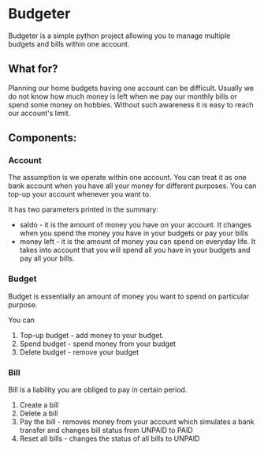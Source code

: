 # Budgeter
Budgeter is a simple python project allowing you to manage multiple budgets and bills within one account.

## What for?
Planning our home budgets having one account can be difficult. Usually we do not know how much money is left when we pay our monthly bills or spend some money on hobbies. Without such awareness it is easy to reach our account's limit.

## Components:

### Account
The assumption is we operate within one account. You can treat it as one bank account when you have all your money for different purposes. You can top-up your account whenever you want to.

It has two parameters printed in the summary:
- saldo - it is the amount of money you have on your account. It changes when you spend the money you have in your budgets or pay your bills
- money left - it is the amount of money you can spend on everyday life. It takes into account that you will spend all you have in your budgets and pay all your bills.

### Budget
Budget is essentially an amount of money you want to spend on particular purpose.

You can
1. Top-up budget - add money to your budget.
2. Spend budget - spend money from your budget
3. Delete budget - remove your budget

### Bill
Bill is a liability you are obliged to pay in certain period.
1. Create a bill
2. Delete a bill
3. Pay the bill - removes money from your account which simulates a bank transfer and changes bill status from UNPAID to PAID
4. Reset all bills - changes the status of all bills to UNPAID